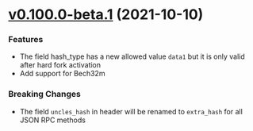# [v0.100.0-beta.1](https://github.com/nervosnetwork/ckb-sdk-java/compare/v0.43.3-beta.1...v0.100.0-beta.1) (2021-10-10)

### Features

* The field hash_type has a new allowed value `data1` but it is only valid after hard fork activation
* Add support for Bech32m

### Breaking Changes

* The field `uncles_hash` in header will be renamed to `extra_hash` for all JSON RPC methods